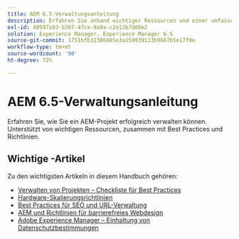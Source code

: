 ```yaml
---
title: AEM 6.5-Verwaltungsanleitung
description: Erfahren Sie anhand wichtiger Ressourcen und einer umfassenden Sammlung von Benutzerhandbüchern zu AEM 6.5, wie Sie AEM-Projekte erfolgreich verwalten.
exl-id: 40597a93-b307-47ce-9a9a-c2e12b7dd0e2
solution: Experience Manager, Experience Manager 6.5
source-git-commit: 1751bfb32386685e3a159939113b9667b5e17f0e
workflow-type: tm+mt
source-wordcount: '90'
ht-degree: 72%

---
```


# AEM 6.5-Verwaltungsanleitung

Erfahren Sie, wie Sie ein AEM-Projekt erfolgreich verwalten können. Unterstützt von wichtigen Ressourcen, zusammen mit Best Practices und Richtlinien.

## Wichtige -Artikel

Zu den wichtigsten Artikeln in diesem Handbuch gehören:

* [Verwalten von Projekten – Checkliste für Best Practices](/help/managing/best-practices.md)
* [Hardware-Skalierungsrichtlinien](/help/managing/hardware-sizing-guidelines.md)
* [Best Practices für SEO und URL-Verwaltung](/help/managing/seo-and-url-management.md)
* [AEM und Richtlinien für barrierefreies Webdesign](/help/managing/web-accessibility.md)
* [Adobe Experience Manager – Einhaltung von Datenschutzbestimmungen](/help/managing/data-protection-and-privacy.md)
